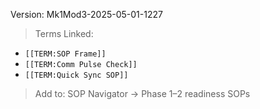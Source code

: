 Version: Mk1Mod3-2025-05-01-1227  
> Terms Linked:
- `[[TERM:SOP Frame]]`
- `[[TERM:Comm Pulse Check]]`
- `[[TERM:Quick Sync SOP]]`  
> Add to: SOP Navigator → Phase 1–2 readiness SOPs